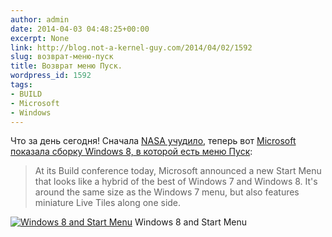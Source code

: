 ```yaml
---
author: admin
date: 2014-04-03 04:48:25+00:00
excerpt: None
link: http://blog.not-a-kernel-guy.com/2014/04/02/1592
slug: возврат-меню-пуск
title: Возврат меню Пуск.
wordpress_id: 1592
tags:
- BUILD
- Microsoft
- Windows
---
```


Что за день сегодня! Сначала [NASA учудило](http://blog.not-a-kernel-guy.com/2014/04/02/1584), теперь вот [Microsoft показала сборку Windows 8, в которой есть меню Пуск](http://www.theverge.com/2014/4/2/5574830/windows-9-start-menu-new-desktop-experience):

> At its Build conference today, Microsoft announced a new Start Menu that looks like a hybrid of the best of Windows 7 and Windows 8. It's around the same size as the Windows 7 menu, but also features miniature Live Tiles along one side.

[![Windows 8 and Start Menu](http://blog.not-a-kernel-guy.com/wp-content/uploads/2014/04/2014-04-01_23-03-12.0_standard_800.0-300x199.jpg)](http://blog.not-a-kernel-guy.com/wp-content/uploads/2014/04/2014-04-01_23-03-12.0_standard_800.0.jpg) Windows 8 and Start Menu

